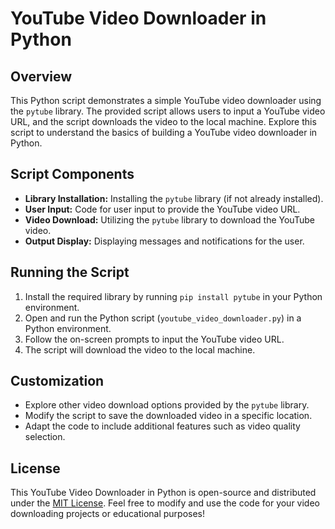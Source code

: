 # YouTube Video Downloader in Python

## Overview

This Python script demonstrates a simple YouTube video downloader using the `pytube` library. The provided script allows users to input a YouTube video URL, and the script downloads the video to the local machine. Explore this script to understand the basics of building a YouTube video downloader in Python.

## Script Components

- **Library Installation:** Installing the `pytube` library (if not already installed).
- **User Input:** Code for user input to provide the YouTube video URL.
- **Video Download:** Utilizing the `pytube` library to download the YouTube video.
- **Output Display:** Displaying messages and notifications for the user.

## Running the Script

1. Install the required library by running `pip install pytube` in your Python environment.
2. Open and run the Python script (`youtube_video_downloader.py`) in a Python environment.
3. Follow the on-screen prompts to input the YouTube video URL.
4. The script will download the video to the local machine.

## Customization

- Explore other video download options provided by the `pytube` library.
- Modify the script to save the downloaded video in a specific location.
- Adapt the code to include additional features such as video quality selection.

## License

This YouTube Video Downloader in Python is open-source and distributed under the [MIT License](LICENSE). Feel free to modify and use the code for your video downloading projects or educational purposes!
